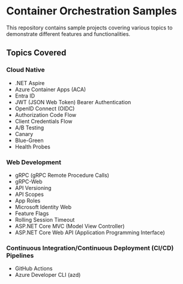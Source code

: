 # Container Orchestration Samples

This repository contains sample projects covering various topics to demonstrate different features and functionalities.

## Topics Covered

### Cloud Native

- .NET Aspire
- Azure Container Apps (ACA)
- Entra ID
- JWT (JSON Web Token) Bearer Authentication
- OpenID Connect (OIDC)
- Authorization Code Flow
- Client Credentials Flow
- A/B Testing
- Canary
- Blue-Green
- Health Probes

### Web Development

- gRPC (gRPC Remote Procedure Calls)
- gRPC-Web
- API Versioning
- API Scopes
- App Roles
- Microsoft Identity Web
- Feature Flags
- Rolling Session Timeout
- ASP.NET Core MVC (Model View Controller)
- ASP.NET Core Web API (Application Programming Interface)

### Continuous Integration/Continuous Deployment (CI/CD) Pipelines

- GitHub Actions
- Azure Developer CLI (azd)



